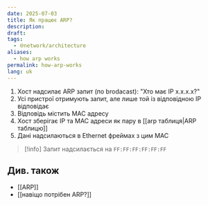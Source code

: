 ```yaml
---
date: 2025-07-03
title: Як працює ARP?
description: 
draft: 
tags:
  - 🌐network/architecture
aliases:
  - how arp works
permalink: how-arp-works
lang: uk
---
```


1. Хост надсилає ARP запит (по brodacast): "Хто має IP x.x.x.x?"
2. Усі пристрої отримують запит, але лише той із відповідною IP відповідає
3. Відповідь містить MAC адресу
4. Хост зберігає IP та MAC адреси як пару в [[arp таблиця|ARP таблицю]]
5. Дані надсилаються в Ethernet фреймах з цим MAC

> [!info] Запит надсилається на `FF:FF:FF:FF:FF:FF`

## Див. також

- [[ARP]]
- [[навіщо потрібен ARP?]]